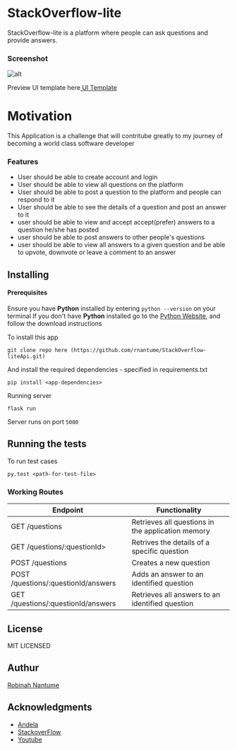 # StackOverflow-lite
StackOverflow-lite is a platform where people can ask questions and provide answers.

### Screenshot

![alt](./UI/assets/screenshot/shot1.png)

Preview UI template here[ UI Template](https://rnantume.github.io/StackOverflow-liteApi/UI/index.html)

# Motivation

This Application is a challenge that will contritube greatly to my journey of becoming a
world class software developer


### Features

- User should be able to create account and login
- User should be able to view all questions on the platform
- User should be able to post a question to the platform and people can respond to it
- User should be able to see the details of a question and post an answer to it
- user should be able to view and accept accept(prefer) answers to a question he/she has posted
- user should be able to post answers to other people's questions
- user should be able to view all answers to a given question and be able to upvote, downvote or
  leave a comment to an answer

## Installing

#### Prerequisites

Ensure you have **Python** installed by entering `python --version` on your terminal
If you don't have **Python** installed go to the [Python Website](http://python.org), and follow the download instructions

To install this app

```
git clone repo here (https://github.com/rnantume/StackOverflow-liteApi.git)
```

And install the required dependencies - specified in requirements.txt

```
pip install <app-dependencies>
```

Running server

```
flask run 
```

Server runs on port ``5000``

## Running the tests

To run test cases

```
py.test <path-for-test-file>
```

### Working Routes

<table>
<thead>
<tr>
<th>Endpoint</th>
<th>Functionality</th>
</tr>
</thead>
<tbody>
<tr>
<td>GET /questions</td>
<td>Retrieves all questions in the application memory</td>
</tr>
<tr>
<td>GET /questions/:questionId></td>
<td>Retrives the details of a specific question</td>
</tr>
<tr>
<td>POST /questions</td>
<td>Creates a new question</td>
</tr>
<tr>
<td>POST /questions/:questionId/answers</td>
<td>Adds an answer to an identified question</td>
</tr>
<tr>
<td>GET /questions/:questionId/answers</td>
<td>Retrieves all answers to an identified question</td>
</tr>
</tbody></table>

## License

MIT LICENSED

## Authur

[Robinah Nantume](http://github.com/rnantume)

## Acknowledgments

- [Andela](http://andela.com)
- [StackoverFlow](stackoverflow.com)
- [Youtube](youtube.com)
